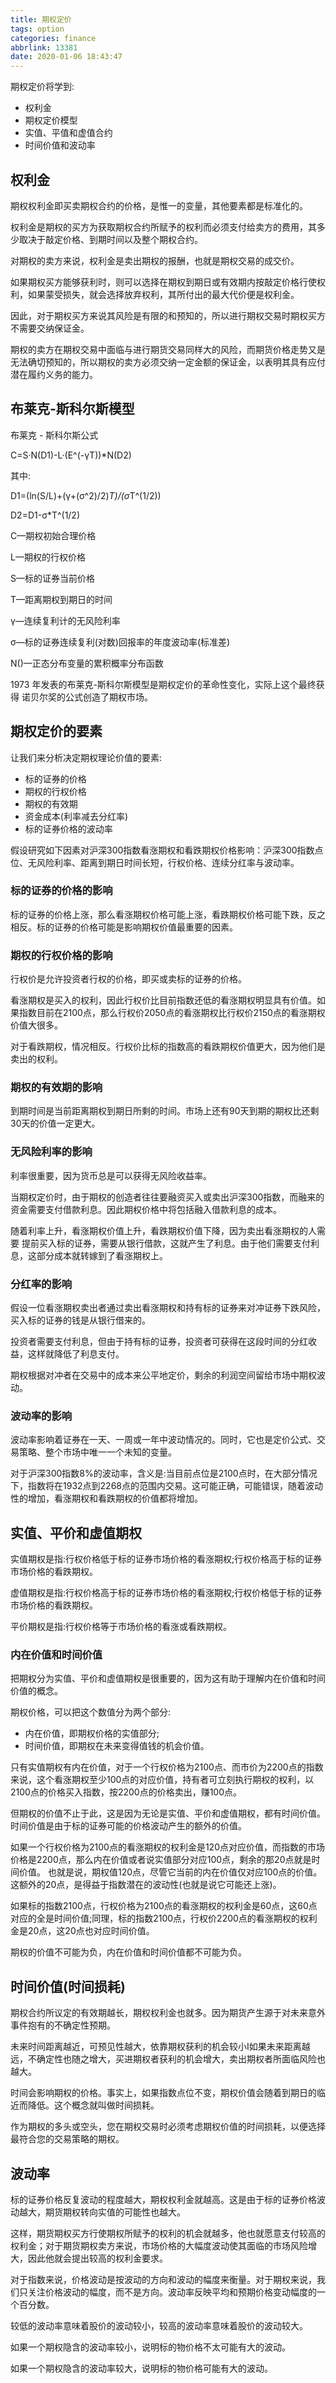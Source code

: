 ```yaml
---
title: 期权定价
tags: option
categories: finance
abbrlink: 13381
date: 2020-01-06 18:43:47
---
```


期权定价将学到:
* 权利金
* 期权定价模型
* 实值、平值和虚值合约
* 时间价值和波动率

## 权利金

期权权利金即买卖期权合约的价格，是惟一的变量，其他要素都是标准化的。

权利金是期权的买方为获取期权合约所赋予的权利而必须支付给卖方的费用，其多少取决于敲定价格、到期时间以及整个期权合约。

对期权的卖方来说，权利金是卖出期权的报酬，也就是期权交易的成交价。

如果期权买方能够获利时，则可以选择在期权到期日或有效期内按敲定价格行使权利，如果蒙受损失，就会选择放弃权利，其所付出的最大代价便是权利金。

因此，对于期权买方来说其风险是有限的和预知的，所以进行期权交易时期权买方不需要交纳保证金。

期权的卖方在期权交易中面临与进行期货交易同样大的风险，而期货价格走势又是无法确切预知的，所以期权的卖方必须交纳一定金额的保证金，以表明其具有应付潜在履约义务的能力。

<!--more-->

## 布莱克-斯科尔斯模型

布莱克 - 斯科尔斯公式

C=S·N(D1)-L·(E^(-γT))*N(D2)

其中:

D1=(ln(S/L)+(γ+(σ^2)/2)*T)/(σ*T^(1/2))

D2=D1-σ*T^(1/2)

C—期权初始合理价格

L—期权的行权价格

S—标的证券当前价格

T—距离期权到期日的时间

γ—连续复利计的无风险利率

σ—标的证券连续复利(对数)回报率的年度波动率(标准差)

N()—正态分布变量的累积概率分布函数

1973 年发表的布莱克-斯科尔斯模型是期权定价的革命性变化，实际上这个最终获得 诺贝尔奖的公式创造了期权市场。

## 期权定价的要素

让我们来分析决定期权理论价值的要素: 
* 标的证券的价格
* 期权的行权价格
* 期权的有效期
* 资金成本(利率减去分红率) 
* 标的证券价格的波动率

假设研究如下因素对沪深300指数看涨期权和看跌期权价格影响：沪深300指数点位、无风险利率、距离到期日时间长短，行权价格、连续分红率与波动率。

### 标的证券的价格的影响

标的证券的价格上涨，那么看涨期权价格可能上涨，看跌期权价格可能下跌，反之相反。标的证券的价格可能是影响期权价值最重要的因素。

### 期权的行权价格的影响

行权价是允许投资者行权的价格，即买或卖标的证券的价格。

看涨期权是买入的权利，因此行权价比目前指数还低的看涨期权明显具有价值。如果指数目前在2100点，那么行权价2050点的看涨期权比行权价2150点的看涨期权价值大很多。

对于看跌期权，情况相反。行权价比标的指数高的看跌期权价值更大，因为他们是卖出的权利。

### 期权的有效期的影响

到期时间是当前距离期权到期日所剩的时间。市场上还有90天到期的期权比还剩30天的价值一定更大。

### 无风险利率的影响

利率很重要，因为货币总是可以获得无风险收益率。

当期权定价时，由于期权的创造者往往要融资买入或卖出沪深300指数，而融来的资金需要支付借款利息。因此期权价格中将包括融入借款利息的成本。

随着利率上升，看涨期权价值上升，看跌期权价值下降，因为卖出看涨期权的人需要 提前买入标的证券，需要从银行借款，这就产生了利息。由于他们需要支付利息，这部分成本就转嫁到了看涨期权上。

### 分红率的影响

假设一位看涨期权卖出者通过卖出看涨期权和持有标的证券来对冲证券下跌风险，买入标的证券的钱是从银行借来的。

投资者需要支付利息，但由于持有标的证券，投资者可获得在这段时间的分红收益，这样就降低了利息支付。

期权根据对冲者在交易中的成本来公平地定价，剩余的利润空间留给市场中期权波动。

### 波动率的影响

波动率影响着证券在一天、一周或一年中波动情况的。同时，它也是定价公式、交易策略、整个市场中唯一一个未知的变量。

对于沪深300指数8%的波动率，含义是:当目前点位是2100点时，在大部分情况下，指数将在1932点到2268点的范围内交易。这可能正确，可能错误，随着波动性的增加，看涨期权和看跌期权的价值都将增加。

## 实值、平价和虚值期权

实值期权是指:行权价格低于标的证券市场价格的看涨期权;行权价格高于标的证券市场价格的看跌期权。

虚值期权是指:行权价格高于标的证券市场价格的看涨期权;行权价格低于标的证券 市场价格的看跌期权。

平价期权是指:行权价格等于市场价格的看涨或看跌期权。

### 内在价值和时间价值

把期权分为实值、平价和虚值期权是很重要的，因为这有助于理解内在价值和时间价值的概念。

期权价格，可以把这个数值分为两个部分:

* 内在价值，即期权价格的实值部分;
* 时间价值，即期权在未来变得值钱的机会价值。

只有实值期权有内在价值，对于一个行权价格为2100点、而市价为2200点的指数来说，这个看涨期权至少100点的对应价值，持有者可立刻执行期权的权利，以2100点的价格买入指数，按2200点的价格卖出，赚100点。

但期权的价值不止于此，这是因为无论是实值、平价和虚值期权，都有时间价值。时间价值是由于标的证券可能的价格波动产生的额外的价值。

如果一个行权价格为2100点的看涨期权的权利金是120点对应价值，而指数的市场价格是2200点，那么内在价值或者说实值部分对应100点，剩余的那20点就是时间价值。
也就是说，期权值120点，尽管它当前的内在价值仅对应100点的价值。这额外的20点，是得益于指数潜在的波动性(也就是说它可能还上涨)。

如果标的指数2100点，行权价格为2100点的看涨期权的权利金是60点，这60点对应的全是时间价值;同理，标的指数2100点，行权价2200点的看涨期权的权利金是20点，这20点也对应时间价值。

期权的价值不可能为负，内在价值和时间价值都不可能为负。

## 时间价值(时间损耗)

期权合约所议定的有效期越长，期权权利金也就多。因为期货产生源于对未来意外事件抱有的不确定性预期。

未来时间距离越近，可预见性越大，依靠期权获利的机会较小I如果未来距离越远，不确定性也随之增大，买进期权者获利的机会增大，卖出期权者所面临风险也越大。

时间会影响期权的价格。事实上，如果指数点位不变，期权价值会随着到期日的临近而降低。这个概念就叫做时间损耗。

作为期权的多头或空头，您在期权交易时必须考虑期权价值的时间损耗，以便选择最符合您的交易策略的期权。

## 波动率

标的证券价格反复波动的程度越大，期权权利金就越高。这是由于标的证券价格波动越大，期货期权转向实值的可能性也越大。

这样，期货期权买方行使期权所赋予的权利的机会就越多，他也就愿意支付较高的权利金；对于期货期权卖方来说，市场价格的大幅度波动使其面临的市场风险增大，因此他就会提出较高的权利金要求。

对于指数来说，价格波动是按波动的方向和波动的幅度来衡量。对于期权来说，我们只关注价格波动的幅度，而不是方向。波动率反映平均和预期价格变动幅度的一个百分数。

较低的波动率意味着股价的波动较小，较高的波动率意味着股价的波动较大。

如果一个期权隐含的波动率较小，说明标的物价格不太可能有大的波动。 

如果一个期权隐含的波动率较大，说明标的物价格可能有大的波动。

